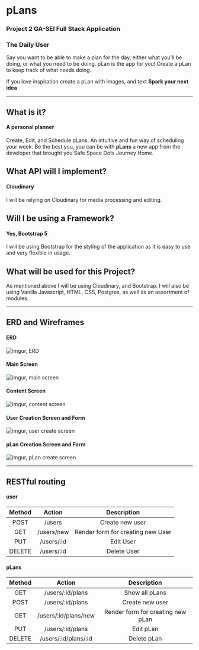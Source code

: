 # pLans
### Project 2 GA-SEI Full Stack Application


### The Daily User
Say you want to be able to make a plan for the day, either what you'll be doing, or what you need to be doing. pLan is the app for you! Create a pLan to keep track of what needs doing.

If you love inspiration create a pLan with images, and text **Spark your next idea**

---

## What is it?
#### A personal planner
Create, Edit, and Schedule pLans. An intuitive and fun way of scheduling your week.
Be the best you, you can be with **pLans** a new app from the developer that brought you Safe Space Dots Journey Home.

## What API will I implement?
#### Cloudinary
I will be relying on Cloudinary for media processing and editing.

## Will I be using a Framework?
#### Yes, Bootstrap 5
I will be using Bootstrap for the styling of the application as it is easy to use and very flexible in usage.

## What will be used for this Project?
As mentioned above I will be using Cloudinary, and Bootstrap. I will also be using Vanilla Javascript, HTML, CSS, Postgres, as well as an assortment of modules. 

---

## ERD and Wireframes

#### ERD
![imgur, ERD](https://i.imgur.com/rdF1P5M.png)

#### Main Screen
![imgur, main screen](https://i.imgur.com/kIYWCoq.png)

#### Content Screen
![imgur, content screen](https://i.imgur.com/xyA4h36.png)

#### User Creation Screen and Form
![imgur, user create screen](https://i.imgur.com/IDrPGjn.png)

#### pLan Creation Screen and Form
![imgur, pLan create screen](https://i.imgur.com/HXGY35U.png)

---

## RESTful routing
#### user

| Method | Action | Description |
|:------:|:------:|:-----------:|
| POST   | /users | Create new user |
| GET    | /users/new | Render form for creating new User |
| PUT    | /users/:id | Edit User |
| DELETE | /users/:id | Delete User |

#### pLans
| Method | Action | Description |
|:------:|:------:|:-----------:|
| GET    | /users/:id/plans | Show all pLans |
| POST   | /users/:id/plans | Create new user |
| GET    | /users/:id/plans/new | Render form for creating new pLan |
| PUT    | /users/:id/plans | Edit pLan |
| DELETE | /users/:id/plans/:id | Delete pLan |

